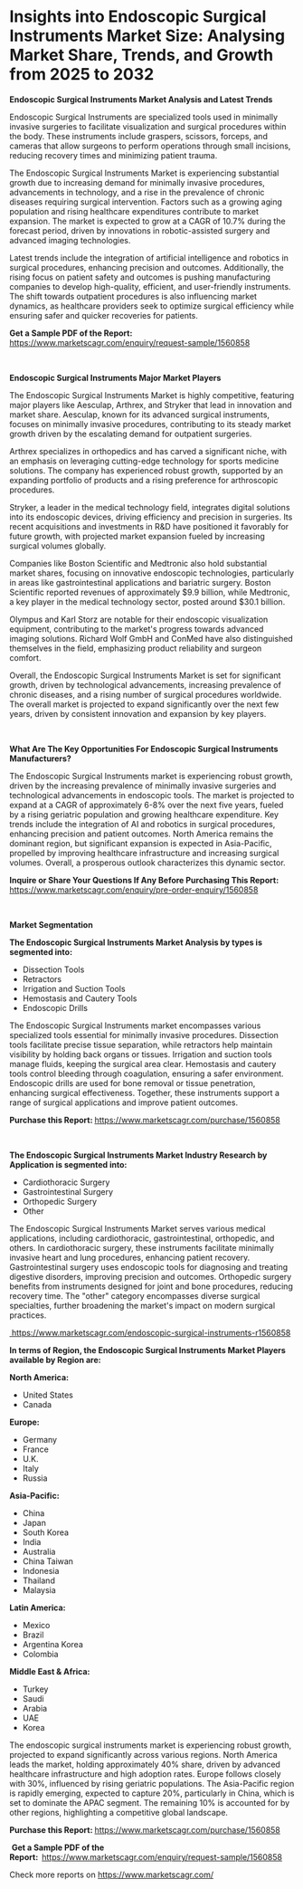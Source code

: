 <p><h1>Insights into Endoscopic Surgical Instruments Market Size: Analysing Market Share, Trends, and Growth from 2025 to 2032</h1></p><p><strong>Endoscopic Surgical Instruments Market Analysis and Latest Trends</strong></p>
<p><p>Endoscopic Surgical Instruments are specialized tools used in minimally invasive surgeries to facilitate visualization and surgical procedures within the body. These instruments include graspers, scissors, forceps, and cameras that allow surgeons to perform operations through small incisions, reducing recovery times and minimizing patient trauma.</p><p>The Endoscopic Surgical Instruments Market is experiencing substantial growth due to increasing demand for minimally invasive procedures, advancements in technology, and a rise in the prevalence of chronic diseases requiring surgical intervention. Factors such as a growing aging population and rising healthcare expenditures contribute to market expansion. The market is expected to grow at a CAGR of 10.7% during the forecast period, driven by innovations in robotic-assisted surgery and advanced imaging technologies.</p><p>Latest trends include the integration of artificial intelligence and robotics in surgical procedures, enhancing precision and outcomes. Additionally, the rising focus on patient safety and outcomes is pushing manufacturing companies to develop high-quality, efficient, and user-friendly instruments. The shift towards outpatient procedures is also influencing market dynamics, as healthcare providers seek to optimize surgical efficiency while ensuring safer and quicker recoveries for patients.</p></p>
<p><strong>Get a Sample PDF of the Report:&nbsp;</strong> <a href="https://www.marketscagr.com/enquiry/request-sample/1560858?utm_campaign=2749&utm_medium=2&utm_source=Github&utm_content=ia&utm_term=03032025&utm_id=endoscopic-surgical-instruments">https://www.marketscagr.com/enquiry/request-sample/1560858</a></p>
<p>&nbsp;</p>
<p><strong>Endoscopic Surgical Instruments Major Market Players</strong></p>
<p><p>The Endoscopic Surgical Instruments Market is highly competitive, featuring major players like Aesculap, Arthrex, and Stryker that lead in innovation and market share. Aesculap, known for its advanced surgical instruments, focuses on minimally invasive procedures, contributing to its steady market growth driven by the escalating demand for outpatient surgeries. </p><p>Arthrex specializes in orthopedics and has carved a significant niche, with an emphasis on leveraging cutting-edge technology for sports medicine solutions. The company has experienced robust growth, supported by an expanding portfolio of products and a rising preference for arthroscopic procedures.</p><p>Stryker, a leader in the medical technology field, integrates digital solutions into its endoscopic devices, driving efficiency and precision in surgeries. Its recent acquisitions and investments in R&D have positioned it favorably for future growth, with projected market expansion fueled by increasing surgical volumes globally.</p><p>Companies like Boston Scientific and Medtronic also hold substantial market shares, focusing on innovative endoscopic technologies, particularly in areas like gastrointestinal applications and bariatric surgery. Boston Scientific reported revenues of approximately $9.9 billion, while Medtronic, a key player in the medical technology sector, posted around $30.1 billion.</p><p>Olympus and Karl Storz are notable for their endoscopic visualization equipment, contributing to the market's progress towards advanced imaging solutions. Richard Wolf GmbH and ConMed have also distinguished themselves in the field, emphasizing product reliability and surgeon comfort.</p><p>Overall, the Endoscopic Surgical Instruments Market is set for significant growth, driven by technological advancements, increasing prevalence of chronic diseases, and a rising number of surgical procedures worldwide. The overall market is projected to expand significantly over the next few years, driven by consistent innovation and expansion by key players.</p></p>
<p>&nbsp;</p>
<p><strong>What Are The Key Opportunities For Endoscopic Surgical Instruments Manufacturers?</strong></p>
<p><p>The Endoscopic Surgical Instruments market is experiencing robust growth, driven by the increasing prevalence of minimally invasive surgeries and technological advancements in endoscopic tools. The market is projected to expand at a CAGR of approximately 6-8% over the next five years, fueled by a rising geriatric population and growing healthcare expenditure. Key trends include the integration of AI and robotics in surgical procedures, enhancing precision and patient outcomes. North America remains the dominant region, but significant expansion is expected in Asia-Pacific, propelled by improving healthcare infrastructure and increasing surgical volumes. Overall, a prosperous outlook characterizes this dynamic sector.</p></p>
<p><strong>Inquire or Share Your Questions If Any Before Purchasing This Report:</strong> <a href="https://www.marketscagr.com/enquiry/pre-order-enquiry/1560858?utm_campaign=2749&utm_medium=2&utm_source=Github&utm_content=ia&utm_term=03032025&utm_id=endoscopic-surgical-instruments">https://www.marketscagr.com/enquiry/pre-order-enquiry/1560858</a></p>
<p>&nbsp;</p>
<p><strong>Market Segmentation</strong></p>
<p><strong>The Endoscopic Surgical Instruments Market Analysis by types is segmented into:</strong></p>
<p><ul><li>Dissection Tools</li><li>Retractors</li><li>Irrigation and Suction Tools</li><li>Hemostasis and Cautery Tools</li><li>Endoscopic Drills</li></ul></p>
<p><p>The Endoscopic Surgical Instruments market encompasses various specialized tools essential for minimally invasive procedures. Dissection tools facilitate precise tissue separation, while retractors help maintain visibility by holding back organs or tissues. Irrigation and suction tools manage fluids, keeping the surgical area clear. Hemostasis and cautery tools control bleeding through coagulation, ensuring a safer environment. Endoscopic drills are used for bone removal or tissue penetration, enhancing surgical effectiveness. Together, these instruments support a range of surgical applications and improve patient outcomes.</p></p>
<p><strong>Purchase this Report:&nbsp;</strong><a href="https://www.marketscagr.com/purchase/1560858?utm_campaign=2749&utm_medium=2&utm_source=Github&utm_content=ia&utm_term=03032025&utm_id=endoscopic-surgical-instruments">https://www.marketscagr.com/purchase/1560858</a></p>
<p>&nbsp;</p>
<p><strong>The Endoscopic Surgical Instruments Market Industry Research by Application is segmented into:</strong></p>
<p><ul><li>Cardiothoracic Surgery</li><li>Gastrointestinal Surgery</li><li>Orthopedic Surgery</li><li>Other</li></ul></p>
<p><p>The Endoscopic Surgical Instruments Market serves various medical applications, including cardiothoracic, gastrointestinal, orthopedic, and others. In cardiothoracic surgery, these instruments facilitate minimally invasive heart and lung procedures, enhancing patient recovery. Gastrointestinal surgery uses endoscopic tools for diagnosing and treating digestive disorders, improving precision and outcomes. Orthopedic surgery benefits from instruments designed for joint and bone procedures, reducing recovery time. The "other" category encompasses diverse surgical specialties, further broadening the market's impact on modern surgical practices.</p></p>
<p><a href="https://www.marketscagr.com/endoscopic-surgical-instruments-r1560858?utm_campaign=2749&utm_medium=2&utm_source=Github&utm_content=ia&utm_term=03032025&utm_id=endoscopic-surgical-instruments">&nbsp;https://www.marketscagr.com/endoscopic-surgical-instruments-r1560858</a></p>
<p><strong>In terms of Region, the Endoscopic Surgical Instruments Market Players available by Region are:</strong></p>
<p>
    <p> <strong> North America: </strong>
        <ul>
            <li>United States</li>
            <li>Canada</li>
        </ul>
        </p> 
    <p> <strong> Europe: </strong>
        <ul>
            <li>Germany</li>
            <li>France</li>
            <li>U.K.</li>
            <li>Italy</li>
            <li>Russia</li>
        </ul>
        </p> 
    <p> <strong> Asia-Pacific: </strong>
        <ul>
            <li>China</li>
            <li>Japan</li>
            <li>South Korea</li>
            <li>India</li>
            <li>Australia</li>
            <li>China Taiwan</li>
            <li>Indonesia</li>
            <li>Thailand</li>
            <li>Malaysia</li>
        </ul>
        </p> 
    <p> <strong> Latin America: </strong>
        <ul>
            <li>Mexico</li>
            <li>Brazil</li>
            <li>Argentina Korea</li>
            <li>Colombia</li>
        </ul>
        </p> 
    <p> <strong> Middle East & Africa: </strong>
        <ul>
            <li>Turkey</li>
            <li>Saudi</li>
            <li>Arabia</li>
            <li>UAE</li>
            <li>Korea</li>
        </ul>
    </p>
    </p>
<p><p>The endoscopic surgical instruments market is experiencing robust growth, projected to expand significantly across various regions. North America leads the market, holding approximately 40% share, driven by advanced healthcare infrastructure and high adoption rates. Europe follows closely with 30%, influenced by rising geriatric populations. The Asia-Pacific region is rapidly emerging, expected to capture 20%, particularly in China, which is set to dominate the APAC segment. The remaining 10% is accounted for by other regions, highlighting a competitive global landscape.</p></p>
<p><strong>Purchase this Report: </strong><a href="https://www.marketscagr.com/purchase/1560858?utm_campaign=2749&utm_medium=2&utm_source=Github&utm_content=ia&utm_term=03032025&utm_id=endoscopic-surgical-instruments">https://www.marketscagr.com/purchase/1560858</a></p>
<p>&nbsp;<strong>Get a Sample PDF of the Report:&nbsp;&nbsp;</strong><a href="https://www.marketscagr.com/enquiry/request-sample/1560858?utm_campaign=2749&utm_medium=2&utm_source=Github&utm_content=ia&utm_term=03032025&utm_id=endoscopic-surgical-instruments">https://www.marketscagr.com/enquiry/request-sample/1560858</a></p>
<p><strong></strong></p>
<p>Check more reports on <a href="https://www.marketscagr.com/?utm_campaign=2749&utm_medium=2&utm_source=Github&utm_content=ia&utm_term=03032025&utm_id=endoscopic-surgical-instruments">https://www.marketscagr.com/</a></p>